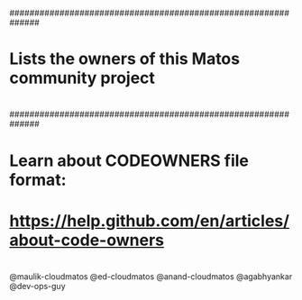 ##############################################################
#
# Lists the owners of this Matos community project
#
##############################################################
#
#
# Learn about CODEOWNERS file format:
#  https://help.github.com/en/articles/about-code-owners
#

@maulik-cloudmatos @ed-cloudmatos @anand-cloudmatos @agabhyankar @dev-ops-guy
